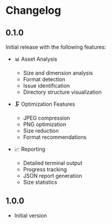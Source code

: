 # Changelog

## 0.1.0

Initial release with the following features:

- 📊 Asset Analysis
  - Size and dimension analysis
  - Format detection
  - Issue identification
  - Directory structure visualization

- 🗜️ Optimization Features
  - JPEG compression
  - PNG optimization
  - Size reduction
  - Format recommendations

- 📈 Reporting
  - Detailed terminal output
  - Progress tracking
  - JSON report generation
  - Size statistics

## 1.0.0

- Initial version
